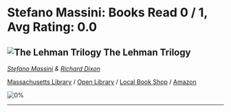 # Stefano Massini:  Books Read 0 / 1, Avg Rating: 0.0 

## ![The Lehman Trilogy](https://covers.openlibrary.org/b/isbn/978-0062940445-M.jpg) The Lehman Trilogy
*[Stefano Massini](../authors/StefanoMassini) & [Richard Dixon](../authors/RichardDixon)*

[Massachusetts Library](https://library.minlib.net/search/i=978-0062940445) / [Open Library](https://openlibrary.org/isbn/978-0062940445) / [Local Book Shop](https://bookshop.org/books/the-lehman-trilogy/978-0062940445) / [Amazon](https://smile.amazon.com/dp/0062940449)

![0%](https://progress-bar.dev/0) 



---
